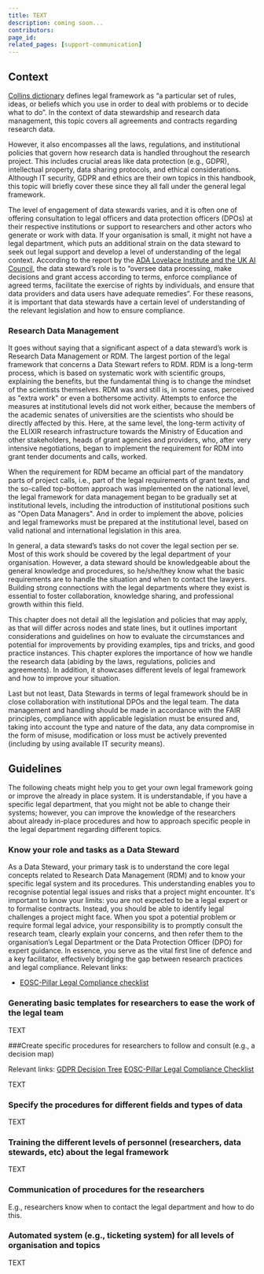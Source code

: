 ```yaml
---
title: TEXT
description: coming soon...
contributors: 
page_id: 
related_pages: [support-communication]
---
```


## Context
[Collins dictionary](https://www.collinsdictionary.com/dictionary/english/legal-framework#google_vignette) defines legal framework as “a particular set of rules, ideas, or beliefs which you use in order to deal with problems or to decide what to do”. In the context of data stewardship and research data management, this topic covers all agreements and contracts regarding research data. 

However, it also encompasses all the laws, regulations, and institutional policies that govern how research data is handled throughout the research project. This includes crucial areas like data protection (e.g., GDPR), intellectual property, data sharing protocols, and ethical considerations. Although IT security, GDPR and ethics are their own topics in this handbook, this topic will briefly cover these since they all fall under the general legal framework. 

The level of engagement of data stewards varies, and it is often one of offering consultation to legal officers and data protection officers (DPOs) at their respective institutions or support to researchers and other actors who generate or work with data. If your organisation is small, it might not have a legal department, which puts an additional strain on the data steward to seek out legal support and develop a level of understanding of the legal context. According to the report by the [ADA Lovelace Institute and the UK AI Council](https://www.adalovelaceinstitute.org/wp-content/uploads/2021/03/Legal-mechanisms-for-data-stewardship_report_Ada_AI-Council-2.pdf), the data steward’s role is to “oversee data processing, make decisions and grant access according to terms, enforce compliance of agreed terms, facilitate the exercise of rights by individuals, and ensure that data providers and data users have adequate remedies”. For these reasons, it is important that data stewards have a certain level of understanding of the relevant legislation and how to ensure compliance.

### Research Data Management

It goes without saying that a significant aspect of a data steward’s work is Research Data Management or RDM. The largest portion of the legal framework that concerns a Data Stewart refers to RDM. RDM is a long-term process, which is based on systematic work with scientific groups, explaining the benefits, but the fundamental thing is to change the mindset of the scientists themselves. RDM was and still is, in some cases, perceived as "extra work" or even a bothersome activity. Attempts to enforce the measures at institutional levels did not work either, because the members of the academic senates of universities are the scientists who should be directly affected by this. Here, at the same level, the long-term activity of the ELIXIR research infrastructure towards the Ministry of Education and other stakeholders, heads of grant agencies and providers, who, after very intensive negotiations, began to implement the requirement for RDM into grant tender documents and calls, worked.

When the requirement for RDM became an official part of the mandatory parts of project calls, i.e., part of the legal requirements of grant texts, and the so-called top-bottom approach was implemented on the national level, the legal framework for data management began to be gradually set at institutional levels, including the introduction of institutional positions such as "Open Data Managers". And in order to implement the above, policies and legal frameworks must be prepared at the institutional level, based on valid national and international legislation in this area.

In general, a data steward’s tasks do not cover the legal section per se. Most of this work should be covered by the legal department of your organisation. However, a data steward should be knowledgeable about the general knowledge and procedures, so he/she/they know what the basic requirements are to handle the situation and when to contact the lawyers. Building strong connections with the legal departments where they exist is essential to foster collaboration, knowledge sharing, and professional growth within this field. 

This chapter does not detail all the legislation and policies that may apply, as that will differ across nodes and state lines, but it outlines important considerations and guidelines on how to evaluate the circumstances and potential for improvements by providing examples, tips and tricks,  and good practice instances. This chapter explores the importance of how we handle the research data (abiding by the laws, regulations, policies and agreements). In addition, it showcases different levels of legal framework and how to improve your situation. 

Last but not least, Data Stewards in terms of legal framework should be in close collaboration with institutional DPOs and the legal team. The data management and handling should be made in accordance with the FAIR principles, compliance with applicable legislation must be ensured and, taking into account the type and nature of the data, any data compromise in the form of misuse, modification or loss must be actively prevented (including by using available IT security means). 

## Guidelines
The following cheats might help you to get your own legal framework going or improve the already in place system. It is understandable, if you have a specific legal department, that you might not be able to change their systems; however, you can improve the knowledge of the researchers about already in-place procedures and how to approach specific people in the legal department regarding different topics.  

### Know your role and tasks as a Data Steward

As a Data Steward, your primary task is to understand the core legal concepts related to Research Data Management (RDM) and to know your specific legal system and its procedures. This understanding enables you to recognise potential legal issues and risks that a project might encounter. It's important to know your limits: you are not expected to be a legal expert or to formalise contracts. Instead, you should be able to identify legal challenges a project might face. When you spot a potential problem or require formal legal advice, your responsibility is to promptly consult the research team, clearly explain your concerns, and then refer them to the organisation’s Legal Department or the Data Protection Officer (DPO) for expert guidance. In essence, you serve as the vital first line of defence and a key facilitator, effectively bridging the gap between research practices and legal compliance.
Relevant links: 
* [EOSC-Pillar Legal Compliance checklist](https://zenodo.org/records/6327668)

### Generating basic templates for researchers to ease the work of the legal team

TEXT

###Create specific procedures for researchers to follow and consult (e.g., a decision map)

Relevant links: 
[GDPR Decision Tree](https://ec.europa.eu/assets/rtd/ethics-data-protection-decision-tree/index.html)
[EOSC-Pillar Legal Compliance Checklist](https://zenodo.org/records/6327668) 

TEXT

### Specify the procedures for different fields and types of data

TEXT

### Training the different levels of personnel (researchers, data stewards, etc) about the legal framework

TEXT

### Communication of procedures for the researchers

E.g., researchers know when to contact the legal department and how to do this. 

### Automated system (e.g., ticketing system) for all levels of organisation and topics

TEXT
